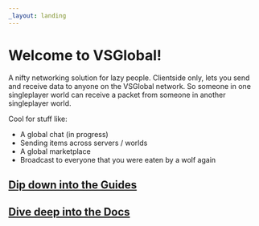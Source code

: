 ```yaml
---
_layout: landing
---
```


# Welcome to VSGlobal!

A nifty networking solution for lazy people. Clientside only, lets you send and receive data to anyone on the VSGlobal network.
So someone in one singleplayer world can receive a packet from someone in another singleplayer world.

Cool for stuff like:
- A global chat (in progress)
- Sending items across servers / worlds
- A global marketplace
- Broadcast to everyone that you were eaten by a wolf again

## [Dip down into the Guides](./docs/getting-started.html)

## [Dive deep into the Docs](./api/VsGlobal.html)